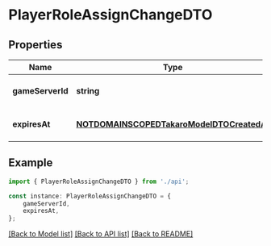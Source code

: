 # PlayerRoleAssignChangeDTO


## Properties

Name | Type | Description | Notes
------------ | ------------- | ------------- | -------------
**gameServerId** | **string** |  | [optional] [default to undefined]
**expiresAt** | [**NOTDOMAINSCOPEDTakaroModelDTOCreatedAt**](NOTDOMAINSCOPEDTakaroModelDTOCreatedAt.md) |  | [optional] [default to undefined]

## Example

```typescript
import { PlayerRoleAssignChangeDTO } from './api';

const instance: PlayerRoleAssignChangeDTO = {
    gameServerId,
    expiresAt,
};
```

[[Back to Model list]](../README.md#documentation-for-models) [[Back to API list]](../README.md#documentation-for-api-endpoints) [[Back to README]](../README.md)
